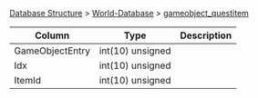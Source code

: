 [Database Structure](Database-Structure) > [World-Database](World-Database) > [gameobject_questitem](gameobject_questitem)

Column | Type | Description
--- | --- | ---
GameObjectEntry | int(10) unsigned | 
Idx | int(10) unsigned | 
ItemId | int(10) unsigned | 

